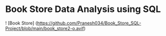 # Book Store Data Analysis using SQL
! [Book Store] (https://github.com/Pranesh034/Book_Store_SQL-Project/blob/main/book_store2-o.avif)
